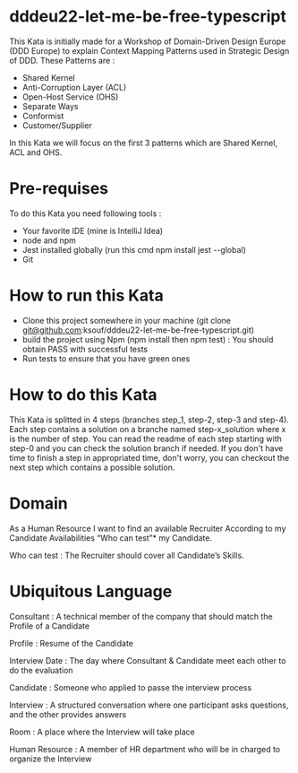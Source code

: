 # dddeu22-let-me-be-free-typescript
This Kata is initially made for a Workshop of Domain-Driven Design Europe (DDD Europe) to explain Context Mapping Patterns used in Strategic Design of DDD.
These Patterns are :
- Shared Kernel
- Anti-Corruption Layer (ACL)
- Open-Host Service (OHS)
- Separate Ways
- Conformist
- Customer/Supplier

In this Kata we will focus on the first 3 patterns which are Shared Kernel, ACL and OHS.

# Pre-requises
To do this Kata you need following tools :
- Your favorite IDE (mine is IntelliJ Idea)
- node and npm
- Jest installed globally (run this cmd npm install jest --global)
- Git

# How to run this Kata
- Clone this project somewhere in your machine (git clone git@github.com:ksouf/dddeu22-let-me-be-free-typescript.git)
- build the project using Npm (npm install then npm test) : You should obtain PASS with successful tests
- Run tests to ensure that you have green ones

# How to do this Kata
This Kata is splitted in 4 steps (branches step_1, step-2, step-3 and step-4).
Each step contains a solution on a branche named step-x_solution where x is the number of step.
You can read the readme of each step starting with step-0 and you can check the solution branch if needed.
If you don't have time to finish a step in appropriated time, don't worry, you can checkout the next step which contains a possible solution.

# Domain
As a Human Resource
I want to find an available Recruiter
According to my Candidate Availabilities
“Who can test”* my Candidate.

Who can test : The Recruiter should cover all Candidate’s Skills.

# Ubiquitous Language
Consultant : A technical member of the company that should match the Profile of a Candidate

Profile : Resume of the Candidate

Interview Date : The day where Consultant & Candidate meet each other to do the evaluation

Candidate : Someone who applied to passe the interview process

Interview : A structured conversation where one participant asks questions, and the other provides answers

Room : A place where the Interview will take place

Human Resource : A member of HR department who will be in charged to organize the Interview

